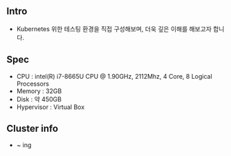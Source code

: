## Intro
* Kubernetes 위한 테스팅 환경을 직접 구성해보며, 더욱 깊은 이해를 해보고자 합니다.

## Spec
* CPU : intel(R) i7-8665U CPU @ 1.90GHz, 2112Mhz, 4 Core, 8 Logical Processors
* Memory : 32GB
* Disk : 약 450GB
* Hypervisor : Virtual Box

## Cluster info
* ~ ing
